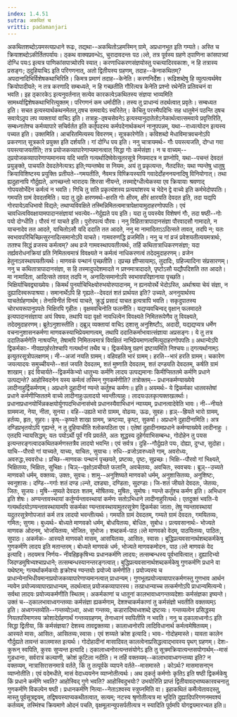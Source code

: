 ```yaml
---
index: 1.4.51
sutra: अकथितं च
vritti: padamanjari
---
```


 अकथितशब्दोऽयमस्त्यप्रधाने रूढः, तद्यथा--अकथितोऽहमस्मिन् ग्रामे, अप्रधानभूत इति गम्यते। अस्ति च क्रियाशब्दोऽकीर्तितपर्यायः। ठ्कथ वाक्यप्रवन्धेऽ, चुरादावदन्तः पठ।ल्ते, तत्र पूर्वस्य ग्रहणे ठ्पाणिना कांसपात्र्यां दोग्धि पयःऽ इत्यत्र पाणिकांसपात्र्योरपि स्यात्। करणाधिकरणसंज्ञयोस्तु पचत्यादिरवकाशः, न हि तत्रास्य प्रसङ्गः; ठ्दुहियाचिऽ इति परिगणनात्, अतो द्वितीयस्य ग्रहणम्, तदाह--केनाकथितम्? अपदानादिभिर्विशेषकथाभिरिति। किमत्र प्रमाणं तदाह--केनेति। करणनिर्देशः। रूढिशब्देषु हि व्युत्पत्यर्थमेव क्रियोपादीयते; न तत्र करणादि सम्बध्यते, न हि गच्छतीति गौरित्यत्र केनेति प्रश्नो रथेनेति प्रतिवचनं वा भवति। इह ठ्कारकेऽ इत्यनुवर्तनात् सत्येव कारकत्वेऽकथितस्य संज्ञया भाव्यमिति सामर्थ्याद्विशेषकथाभिरित्युक्तम्।  परिगणनं कम धर्मादीति। तस्य तु प्राधान्यं तदर्थत्वात् प्रवृतेः। सम्बध्यत इति। सचत इत्यस्यार्थकथनमेतत्,ठ्षच समवायेऽ स्वरितेत्। केचितु परस्मैपदिभिः सह धातुमेनं पठन्ति ठ्षच सवायेऽठ्रप लप व्यक्तायां वाचिऽ इति। तत्राहुः-ठ्षचसेवनेऽ इत्यस्यानुदातेतोऽनेकार्थत्वात्समवाये प्रवृत्तिरिति, सम्बध्नातेश्च कर्मव्यापारे सचिर्वर्तत इति कर्तृपदस्य कर्मपदेनार्थकथनं नानुपपन्नम्, यथा--राध्यत्योदन इत्यस्य पच्यत इति। उक्तमिति। आचरितमित्यस्य विवरणम्। सूत्रकारेणेति। कविशब्दो मेधाविमात्रवचनोऽपि प्रकरणात् सूत्रकारे प्रयुक्त इति दर्शयति। गां दोग्धि पय इति। ननु चात्रायमर्थः- गौः पयस्त्यजति, दोग्धा गवा पयस्त्याजयतीति; तत्र प्रयोजकव्यापारेणाप्यमानत्वात् सिद्धा गोः कर्मसंज्ञा। न च वाच्यम्--ठ्प्रयोजकव्यापारेणाप्यमानस्य यदि भवति गत्यर्थादिष्वेवेत्युतरसूत्रे नियमादत्र न प्राप्नोपि, यथा--पचन्तं देवदतं प्रयुङ्क्ते, पाचयति देवदतेनेत्यत्रऽ इति;ण्यन्तष्वेव स नियमः, अयं तु प्रकृत्यन्तः, नैतदस्ति; यथा ण्यन्तेषु धातुषु क्रियाविशिष्टस्य प्रयुक्तिः प्रतीयते--गमयतीति, नैवमत्र विष्क्रियस्यापि गवादेर्दोहननयनादिषु विनियोगात्। तथा ह्यदुहानापि गौर्दुह्यते, अगच्छन्तो भारादयः शिरसा नीयन्ते, तस्माद्देग्धीत्येकस्या एव क्रियायाः श्रवणाद् गोपयसोर्भेदेन कर्मत्वं न भवति। णिचि तु सति प्रकृत्यंशस्य प्रत्ययांशस्य च भेदेन द्वे वाच्ये इति कर्मभेदोपपतिः। गमयति ग्रामं देवदतमिति। यदा तु दुहेः क्षरणमर्थः-क्षरति गोः क्षीरम्, क्षीरं क्षारयति देवदत इति, तदा यद्यपि गोरपायेऽवधिभावो विद्यते; तथाप्यविवक्षिते तस्मिन्निमितत्वमात्रापेक्षायामुदाहरणोपपतिः। एवं चावधित्वविवक्षायामपादानसंज्ञायां भवत्येव--गेर्दुह्यते पय इति। यदा तु पयस्येव विशेषणं गौः, तदा षष्ठी--गोः पयो दोग्धीति। पौरवं गां याचते इति। पुरोरपत्यं पौरवः। ननु विहितात्रापादानसंज्ञा पौरवादसौ गामादते, न याचनादेव तत आदते, याचितोऽसौ यदि ददाति तत आदते, ननु मा नामादिताऽऽदित्सते तावत्, तदपि न; यतः स्वभावपरिचिच्छित्सुरनादित्समानोऽपि याचते। गामवरुणद्धि व्रजमिति। ननु च गां व्रजं प्रवेशयतीत्ययमत्रार्थः, ततश्च सिद्धं व्रजस्य कर्मत्वम्? अथ व्रजे गामवस्थापयतीत्यर्थः, तर्हि कथितात्राधिकरणसंज्ञा; यदा तर्ह्यवरोधनक्रियां प्रति निमितत्वमात्रं विवक्ष्यते न कर्मत्वं नाधिकरणत्वं तदेदमुदाहरणम्। व्रजेन हेतुनाऽवस्थापयतीत्यर्थः। माणवकं पन्थानं पृच्छतीति। ठ्प्रच्छ ज्ञीप्सायाम्ऽ, तुदादिः, ग्रहिज्यादिना संप्रसारणम्। ननु च कथितात्रापादानसंज्ञा, स हि तस्मादुपदेशमादते न प्रश्नमात्रादादते, पृष्टोऽसौ यद्यौपदिशति तत आदते। मा नामादिता, आदित्सते तावत् तदपि न, अनादित्समानोऽपि स्वभावपरिज्ञानाया पृच्छति। भिक्षिर्याचिवद्व्याख्येयः। किमर्थं पुनर्याचिभिक्ष्योरुभयोरुपादानम्, न ह्यनयोरर्थे भेदोऽस्ति, अर्थाश्रया चेयं संज्ञा, न दुह्यादिस्वरूपाश्रया। समानार्थेऽपि हि गृह्यते--देवदतं शतं प्रार्थयत इति? उच्यते, अननुयार्थस्य याचतेर्ग्रहणार्थम्। तेनाविनीतं विनयं याचते, क्रुद्धं प्रसादं याचत इत्यत्रापि भवति। सकृदुपातस्य चोरभयरूपानुपपतेः भिक्षिरपि गृहीतः। वृक्षमवचिनोति फलनीति। यद्यप्यवचिन्वद् वृक्षान् फलमादते इत्यपादानसंज्ञाया अयं विषयः, तथापि यदा वृक्षो नावधित्वेन विवक्ष्यते निमितरूपेणैव तु विवक्ष्यते, तदेदमुदाहरणम्। ब्रूतेऽनुशास्तीति। ठ्ब्रूञ् व्यक्तायां वाचिऽ ठ्शासु अनुशिष्टौऽ, अदादी, यद्यद्यप्यत्र धर्मेण वचनानुशासनकर्मणा माणवकस्याभिप्रेयमाणत्वम्, तथापि ददातिकर्माभावात्संज्ञाया अप्रसङ्गः। ये तु तत्र ददातिकर्मणेति नाश्रयन्ति, तेषामपि निमितत्वमात्रं विवक्षितं नाभिप्रेयमाणत्वमित्युदाहरणोपपतिः॥ अथान्येऽपि द्विकर्मकाः- नीवह्यएर्हरतेश्चापि गत्यर्थानां तथैव च। द्विकर्मकेषु ग्रहणं द्रष्टव्यमिति निश्चयः॥ ठ्गत्यर्थानाम्ऽ इत्युतरसूत्रोपलक्षणम्। नी--अजां नयति ग्रामम्। वहिवहति भारं ग्रामम्। हरति--भारं हरति ग्रामम्। चकारेण जयत्यादयः समुच्चीयन्ते--शतं जयति देवदतम्, शतं मुष्णाति देवदतम्, शतं दण्डयति देवदतम्, कर्षति ग्रामं शाखाम्। इदं विचार्यते--द्विकर्मकेभ्यो धातुभ्यः कर्मणि लादय उत्पद्यमानाः किमीप्सिततमे कर्मणि प्रधाने उत्पद्यन्ते? आहोस्विदनेन यस्य कर्मत्वं तस्मिन् गुणकर्मणीति? तत्रोक्तम्-- प्रधानकर्मण्याख्येये लादीनाहुर्द्विकर्मणाम्। अप्रधाने दुहादीनां ण्यन्ते कर्तुश्च कर्मणः॥ इति॥ अयमर्थः- ये द्विकर्मका धातवस्तेषां प्रधाने कर्मणीप्सिततमे वाच्ये लादीनाहुःउलादयो भवन्तीत्याहुः। लादयःउलकृत्यक्तखलर्थाः। प्रधानाप्रधानयोर्भिन्नकक्षयोर्युगपदभिधानासंभवे प्रधानस्यैवाभिधानं न्याय्यम्, प्रधानत्वादेवेति भावः। नी--नीयते ग्राममजा, नेया, नीता, सुनया। वहि--उह्यते भारो ग्रामम्, वोढव्यः, ऊढः, सुवहः। हृञ्--ह्रियते भारो ग्रामम्, हर्तव्यः, हृतः, सुहरः। कृष्--कृष्यते शाखा ग्रामम्, क्रष्टव्या, कृष्टा, सुकर्षा। अप्रधाने दुहादीनामिति। अत्र दण्डिप्रभृतयोऽपि गृह्यन्ते, न तु दुहियाचीति श्लोकपठिता एव। एतेषां दुहादीनामप्रधाने कर्मण्याख्येये लादीनाहुः । एतदपि न्यायसिद्धम्; यतः पयोऽर्थी पूर्वं गवि प्रवर्तते, अतः शूद्धस्य दुहेर्गवाभिसम्बन्धः, गोदोहेन तु पयस इत्यन्तरङ्गत्वादकथितकर्मणस्तत्रैव लादयो भवन्ति। एवं सर्वत्र। दुहि--गौर्दुह्यते पयः, दोह्या, दुग्धा, सुदोहा। याचि--पौरवो गां याच्यते, याच्यः, याचितः, सुयाचः। रुधि--व्रजोऽवरुध्यते गाम्, अवरोध्यः, अवरुद्धः,स्ववरोधः। प्रच्छि--माणवकः पन्थानं पृच्छयते, प्रष्टव्यः, पृष्टः, सुप्रच्छः। भिक्षि--पौरवो गां भिक्ष्यते, भिक्षितव्यः, भिक्षितः, सुभिक्षः। चिञ्--वृक्षोऽवचीयते फलानि, अवचेतव्यः, अवचितः, स्ववचयः। ब्रूञ्--उच्यते माणवको धर्मम्, वक्तव्यः, उक्तः, सुवचः। शामु--अनुशिष्यते माणवको धर्मम्, अनुशासितव्यः, अनुशिष्टः, स्वनुशासः। दण्डि--गर्गाः शतं दण्ड।ल्न्ते, दश्ड्याः, दण्डिताः, सुदण्डाः। जि-शतं जीयते देवदतः, जेतव्यः, जितः, सुजयः। मुषि--मुष्यते देवदतः शतम्, मोषितव्यः, मुषितः, सुमोषः। ण्यन्ते कर्तुश्च कर्मण इति। अभिधान इति शेषः। अण्यन्तावस्थायां कर्तुर्ण्यन्तावस्थायां कर्मणः सतोऽभिधाने लादीनाहुरित्यर्थः। एतदुक्तं भवति-ये गत्यर्थादयोऽण्यन्तावस्थायामपि सकर्मका ण्यन्तावस्थायामुतरसूत्रेण द्विकर्मका जाताः, तेषु ण्यन्तावस्थायां यदुतरसूत्रेणोपजातं कर्म तत्र लादयो भवन्तीत्यर्थः। गमयति ग्रामं देवदतम्, गम्यते ग्रामं देवदतः, गमयितव्यः, गमितः; सुगमः। बुध्यर्थः- बोध्यते माणवको धर्मम्, बोधयितव्यः, बोधितः, सुबोधः। प्रत्यवसानार्थः- भोज्यते माणवक ओदनम्, भोजयितव्यः, भोजितः, सुभोजः। शब्दकर्म-पाठ।ल्ते माणवको वेदम्, पाठयितव्यः, पाठितः, सुपाठः। अकर्मकः- आस्यते माणवको मासम्, आसयितव्यः, आसितः, स्वासः। बुद्धिप्रत्यवसानार्थशब्दकर्मकेषु गुणकर्मणि लादय इति मतान्तरम्। बोध्यते माणवकं धर्मः, भोज्यते माणवकमोदनः, पाठ।ल्ते माणवकं वेद इत्यादि। तदयमत्र निर्णयः- नीवहिहृकृषिभ्यः प्रधानकर्मणि लादयः; तत्सम्बन्धस्य पूर्वभावित्वात्। दुह्यादिभ्यो जिदण्डमुषिभ्यश्चाप्रधाने; तत्सम्बन्धस्यानन्तरङ्गत्वात्। बुद्धिप्रत्यवसानार्थशब्दकर्मकेषु गुणकर्मणि प्रधाने वा यथेष्टम्; गत्यर्थाकर्मकयोः हृक्रोश्च ण्यन्तयोः प्रयोज्ये कर्मणीति। प्रयोज्यस्य च प्राधान्येनाभिधीयमानाप्रयोजकव्यापारेणाप्यमानत्वात् प्राधान्यम्। गुणभूतप्रयोज्यव्यापारकर्मणस्तु गुणभाव आर्थन न्ययेन प्रयोज्यव्यापारप्राधान्यम्, तदर्थत्वात् प्रयोजकव्यापारस्य। तत्प्राधान्याच्च तत्कर्मणोऽपि प्राधान्यमित्यन्ये। सर्वथा लादयः प्रयोज्यकर्मणीति स्थितम्। अकर्मकाणां च धातूनां कालभावाध्वगन्तव्यदेशाः कर्मसंज्ञका इष्यन्ते। उक्तं च--ठ्कालभावाध्वगन्तव्याः कर्मसंज्ञा ह्यकर्मणाम्, देशश्चाकर्मकाणां तु कर्मसंज्ञो भवतीति वक्तव्यम्ऽ इति। अध्वगन्तव्येति--गन्तव्योऽध्वा, अध्वा गन्तव्यः, कडारादिष्वध्वशब्दे द्रष्टव्यः। गन्तव्यत्वेन प्रसिद्धस्य नियतपरिमाणस्य क्रोशादेर्ग्रहणार्थं गन्तव्यग्रहणम्, तेनाध्वानं स्वपितीति न भवति। ननु च ठ्कालाध्वनोःऽ इति सिद्धा द्वितीया, किं कर्मसंज्ञया? देशस्य तावद्वक्तव्या। कालाध्वनोरपि लादिविधानार्थ कर्मत्वमेषितव्यम्। आस्यते मासः, आसितः, आसितव्यः,स्वासः। एवं शय्यते क्रोश इत्यादि। भावः- गोदोहमास्ते। यावता कालेन गौर्दुह्यते तावन्तं कालमास्त इत्यर्थः। गोदोहादीनां मासादिवत् कालत्वेनाप्रसिद्धत्वाद्भावस्य पृथग् ग्रहणम्। देशः- कुरून् स्वपिति, कुरवः सुप्यन्त इत्यादि। ठ्कालाध्वनोरत्यन्तसंयोगेऽ इति तु सूत्रमक्रियात्यन्तसयोगार्थम्--मासं गुडधानाः, सर्वरात्रं कल्याणी, क्रोशं कुटिला नदीति। न तर्हि वक्तव्यम्--कालाभावाध्वगन्तव्या इति? न वक्तव्यम्, नात्रासिरासनमात्रे वर्तते, किं तु तत्पूर्वके व्यापने वर्तते--मासमास्ते । कोऽर्थः? मासमासनएन व्याप्नोतीति। एवं वदेमधीते, मासं वेदाध्ययनेन व्याप्नोतीत्यर्थः। अथ ठ्कर्तृ कर्मणोः कृतिऽ इति षष्ठी द्विकर्मकेषु किं प्रधाने कर्मणि भवति? आहोस्विद् गुणे भवति? आहोस्विदुभयोः? उभयोरिति प्राप्तं द्वितीयावद्भाष्यकारवचनातु गुणकर्मणि विकल्पेन षष्ठी। प्रधानकर्मणि नित्या--नेताऽश्वस्य स्त्रुघ्नमिति वा। इहाकथितं कर्मेत्येतावदस्तु, मास्तु पूर्वसूत्रद्वयम्, तद्विषयस्याप्यकथीतत्वात्, सत्यम्; नटस्य श्रृणोतीत्यत्र मा भूदिति दुह्यादिपरिगणनमवश्यं कर्तव्यम्, तस्मिंश्च क्रियमाणे ओदनं पचति, वृक्षमूलान्युपसर्पतीत्यत्र न स्यादिति पूर्वमपि योगद्वयमारभ्यत इति॥
